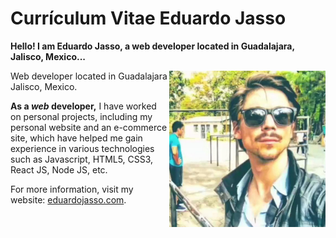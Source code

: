 # Currículum Vitae Eduardo Jasso

**Hello! I am Eduardo Jasso, a web developer located in Guadalajara, Jalisco, Mexico...**

<div align="right">

</div>

<img width="250" height="auto" align="right" src="https://raw.githubusercontent.com/edwardohazo/edwardohazo/main/github.png">

Web developer located in Guadalajara Jalisco, Mexico.

**As a _web_ developer,** I have worked on personal projects, including my personal website and an e-commerce site, which have helped me gain experience in various technologies such as Javascript, HTML5, CSS3, React JS, Node JS, etc.

For more information, visit my website: <a href="https://egjfrontendcv.netlify.app/" target="_blank" rel="noopener">eduardojasso.com</a>.


